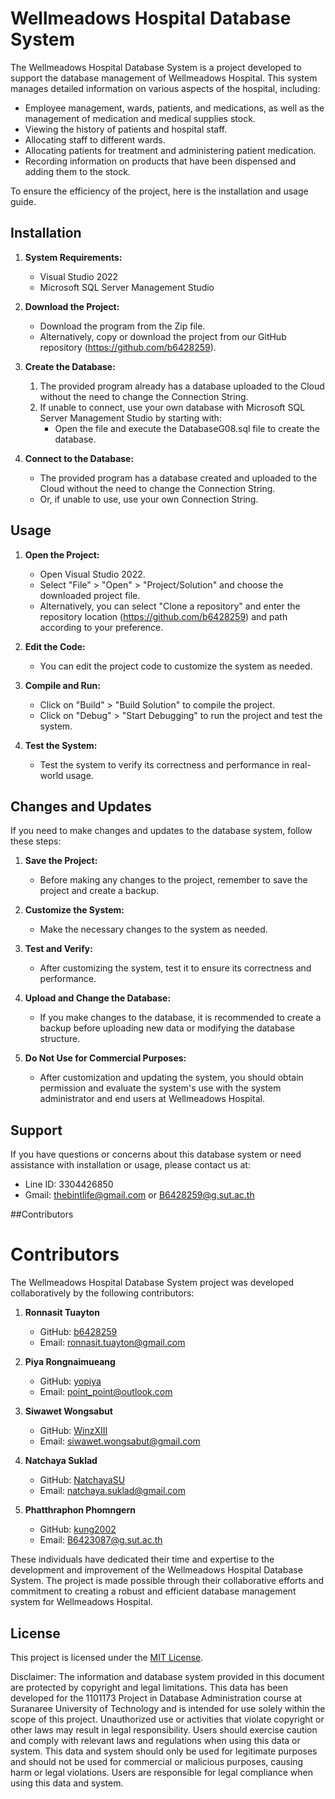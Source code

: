 # Wellmeadows Hospital Database System
The Wellmeadows Hospital Database System is a project developed to support the database management of Wellmeadows Hospital. This system manages detailed information on various aspects of the hospital, including:

- Employee management, wards, patients, and medications, as well as the management of medication and medical supplies stock.
- Viewing the history of patients and hospital staff.
- Allocating staff to different wards.
- Allocating patients for treatment and administering patient medication.
- Recording information on products that have been dispensed and adding them to the stock.

To ensure the efficiency of the project, here is the installation and usage guide.

## Installation

1. **System Requirements:**
   - Visual Studio 2022
   - Microsoft SQL Server Management Studio

2. **Download the Project:**
   - Download the program from the Zip file.
   - Alternatively, copy or download the project from our GitHub repository (https://github.com/b6428259).

3. **Create the Database:**
   1. The provided program already has a database uploaded to the Cloud without the need to change the Connection String.
   2. If unable to connect, use your own database with Microsoft SQL Server Management Studio by starting with:
      - Open the file and execute the DatabaseG08.sql file to create the database.

4. **Connect to the Database:**
   - The provided program has a database created and uploaded to the Cloud without the need to change the Connection String.
   - Or, if unable to use, use your own Connection String.

## Usage

1. **Open the Project:**
   - Open Visual Studio 2022.
   - Select "File" > "Open" > "Project/Solution" and choose the downloaded project file.
   - Alternatively, you can select "Clone a repository" and enter the repository location (https://github.com/b6428259) and path according to your preference.

2. **Edit the Code:**
   - You can edit the project code to customize the system as needed.

3. **Compile and Run:**
   - Click on "Build" > "Build Solution" to compile the project.
   - Click on "Debug" > "Start Debugging" to run the project and test the system.

4. **Test the System:**
   - Test the system to verify its correctness and performance in real-world usage.

## Changes and Updates

If you need to make changes and updates to the database system, follow these steps:

1. **Save the Project:**
   - Before making any changes to the project, remember to save the project and create a backup.

2. **Customize the System:**
   - Make the necessary changes to the system as needed.

3. **Test and Verify:**
   - After customizing the system, test it to ensure its correctness and performance.

4. **Upload and Change the Database:**
   - If you make changes to the database, it is recommended to create a backup before uploading new data or modifying the database structure.

5. **Do Not Use for Commercial Purposes:**
   - After customization and updating the system, you should obtain permission and evaluate the system's use with the system administrator and end users at Wellmeadows Hospital.

## Support

If you have questions or concerns about this database system or need assistance with installation or usage, please contact us at:
   - Line ID: 3304426850
   - Gmail: thebintlife@gmail.com or B6428259@g.sut.ac.th

##Contributors

# Contributors

The Wellmeadows Hospital Database System project was developed collaboratively by the following contributors:

1. **Ronnasit Tuayton**
   - GitHub: [b6428259](https://github.com/b6428259/)
   - Email: ronnasit.tuayton@gmail.com

2. **Piya Rongnaimueang**
   - GitHub: [yopiya](https://github.com/yopiya)
   - Email: point_point@outlook.com

3. **Siwawet Wongsabut**
   - GitHub: [WinzXIII](https://github.com/WinzXIII)
   - Email: siwawet.wongsabut@gmail.com

4. **Natchaya Suklad**
   - GitHub: [NatchayaSU](https://github.com/NatchayaSU)
   - Email: natchaya.suklad@gmail.com

5. **Phatthraphon Phomngern**
   - GitHub: [kung2002](https://github.com/kung2002)
   - Email: B6423087@g.sut.ac.th

These individuals have dedicated their time and expertise to the development and improvement of the Wellmeadows Hospital Database System. The project is made possible through their collaborative efforts and commitment to creating a robust and efficient database management system for Wellmeadows Hospital.


## License

This project is licensed under the [MIT License](LICENSE.md).

Disclaimer: The information and database system provided in this document are protected by copyright and legal limitations. This data has been developed for the 1101173 Project in Database Administration course at Suranaree University of Technology and is intended for use solely within the scope of this project. Unauthorized use or activities that violate copyright or other laws may result in legal responsibility. Users should exercise caution and comply with relevant laws and regulations when using this data or system. This data and system should only be used for legitimate purposes and should not be used for commercial or malicious purposes, causing harm or legal violations. Users are responsible for legal compliance when using this data and system.
